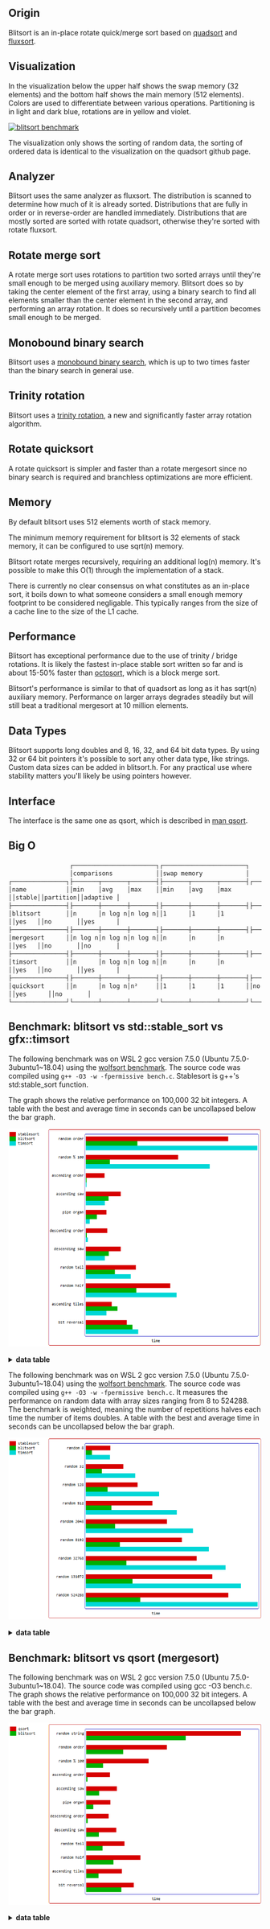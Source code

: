 Origin
------
Blitsort is an in-place rotate quick/merge sort based on [quadsort](https://github.com/scandum/quadsort) and [fluxsort](https://github.com/scandum/fluxsort).

Visualization
-------------
In the visualization below the upper half shows the swap memory (32 elements) and the bottom half shows the main memory (512 elements). Colors are used to differentiate between various operations. Partitioning is in light and dark blue, rotations are in yellow and violet.

[![blitsort benchmark](/images/blitsort.gif)](https://www.youtube.com/watch?v=WaqkBO_nV7k)

The visualization only shows the sorting of random data, the sorting of ordered data is identical to the visualization on the quadsort github page.

Analyzer
--------
Blitsort uses the same analyzer as fluxsort. The distribution is scanned to determine how much of it is already sorted. Distributions that are fully in order or in reverse-order are handled immediately. Distributions that are mostly sorted are sorted with rotate quadsort, otherwise they're sorted with rotate fluxsort.

Rotate merge sort
-----------------
A rotate merge sort uses rotations to partition two sorted arrays until they're small enough to be merged using auxiliary memory. Blitsort does so by taking the center element of the first array, using a binary search to find all elements smaller than the center element in the second array, and performing an array rotation. It does so recursively until a partition becomes small enough to be merged.

Monobound binary search
-----------------------
Blitsort uses a [monobound binary search](https://github.com/scandum/binary_search), which is up to two times faster than the binary search in general use.

Trinity rotation
----------------
Blitsort uses a [trinity rotation](https://github.com/scandum/rotate), a new and significantly faster array rotation algorithm.

Rotate quicksort
----------------
A rotate quicksort is simpler and faster than a rotate mergesort since no binary search is required and branchless optimizations are more efficient.

Memory
------
By default blitsort uses 512 elements worth of stack memory.

The minimum memory requirement for blitsort is 32 elements of stack memory, it can be configured to use sqrt(n) memory.

Blitsort rotate merges recursively, requiring an additional log(n) memory. It's possible to make this O(1) through the implementation of a stack.

There is currently no clear consensus on what constitutes as an in-place sort, it boils down to what someone considers a small enough memory footprint to be considered negligable. This typically ranges from the size of a cache line to the size of the L1 cache.

Performance
-----------
Blitsort has exceptional performance due to the use of trinity / bridge rotations. It is likely the fastest in-place stable sort written so far and is about 15-50% faster than [octosort](https://github.com/scandum/octosort), which is a block merge sort.

Blitsort's performance is similar to that of quadsort as long as it has sqrt(n) auxiliary memory. Performance on larger arrays degrades steadily but will still beat a traditional mergesort at 10 million elements.

Data Types
----------
Blitsort supports long doubles and 8, 16, 32, and 64 bit data types. By using 32 or 64 bit pointers it's possible to sort any other data type, like strings. Custom data sizes can be added in blitsort.h. For any practical use where stability matters you'll likely be using pointers however.

Interface
---------
The interface is the same one as qsort, which is described in [man qsort](https://man7.org/linux/man-pages/man3/qsort.3p.html).

Big O
-----
```cobol
                 ┌───────────────────────┐┌───────────────────────┐
                 │comparisons            ││swap memory            │
┌───────────────┐├───────┬───────┬───────┤├───────┬───────┬───────┤┌──────┐┌─────────┐┌─────────┐
│name           ││min    │avg    │max    ││min    │avg    │max    ││stable││partition││adaptive │
├───────────────┤├───────┼───────┼───────┤├───────┼───────┼───────┤├──────┤├─────────┤├─────────┤
│blitsort       ││n      │n log n│n log n││1      │1      │1      ││yes   ││no       ││yes      │
├───────────────┤├───────┼───────┼───────┤├───────┼───────┼───────┤├──────┤├─────────┤├─────────┤
│mergesort      ││n log n│n log n│n log n││n      │n      │n      ││yes   ││no       ││no       │
├───────────────┤├───────┼───────┼───────┤├───────┼───────┼───────┤├──────┤├─────────┤├─────────┤
│timsort        ││n      │n log n│n log n││n      │n      │n      ││yes   ││no       ││yes      │
├───────────────┤├───────┼───────┼───────┤├───────┼───────┼───────┤├──────┤├─────────┤├─────────┤
│quicksort      ││n      │n log n│n²     ││1      │1      │1      ││no    ││yes      ││no       │
└───────────────┘└───────┴───────┴───────┘└───────┴───────┴───────┘└──────┘└─────────┘└─────────┘
```

Benchmark: blitsort vs std::stable_sort vs gfx::timsort
-------------------------------------------------------
The following benchmark was on WSL 2 gcc version 7.5.0 (Ubuntu 7.5.0-3ubuntu1~18.04)
using the [wolfsort benchmark](https://github.com/scandum/wolfsort). The source code
was compiled using `g++ -O3 -w -fpermissive bench.c`. Stablesort is g++'s std:stable_sort function.

The graph shows the relative performance on 100,000 32 bit integers. A table with the best and
average time in seconds can be uncollapsed below the bar graph.

![Graph](/images/graph1.png)

<details><summary><b>data table</b></summary>

|      Name |    Items | Type |     Best |  Average |     Loops | Samples |     Distribution |
| --------- | -------- | ---- | -------- | -------- | --------- | ------- | ---------------- |
|stablesort |   100000 |   32 | 0.006146 | 0.006190 |         1 |     100 |     random order |
|  blitsort |   100000 |   32 | 0.002231 | 0.002346 |         1 |     100 |     random order |
|   timsort |   100000 |   32 | 0.007395 | 0.007428 |         1 |     100 |     random order |
|           |          |      |          |          |           |         |                  |
|stablesort |   100000 |   32 | 0.003992 | 0.004017 |         1 |     100 |     random % 100 |
|  blitsort |   100000 |   32 | 0.001045 | 0.001137 |         1 |     100 |     random % 100 |
|   timsort |   100000 |   32 | 0.005343 | 0.005375 |         1 |     100 |     random % 100 |
|           |          |      |          |          |           |         |                  |
|stablesort |   100000 |   32 | 0.000816 | 0.000835 |         1 |     100 |  ascending order |
|  blitsort |   100000 |   32 | 0.000045 | 0.000046 |         1 |     100 |  ascending order |
|   timsort |   100000 |   32 | 0.000044 | 0.000044 |         1 |     100 |  ascending order |
|           |          |      |          |          |           |         |                  |
|stablesort |   100000 |   32 | 0.001512 | 0.001535 |         1 |     100 |    ascending saw |
|  blitsort |   100000 |   32 | 0.000987 | 0.000997 |         1 |     100 |    ascending saw |
|   timsort |   100000 |   32 | 0.000833 | 0.000842 |         1 |     100 |    ascending saw |
|           |          |      |          |          |           |         |                  |
|stablesort |   100000 |   32 | 0.000901 | 0.000925 |         1 |     100 |       pipe organ |
|  blitsort |   100000 |   32 | 0.000480 | 0.000487 |         1 |     100 |       pipe organ |
|   timsort |   100000 |   32 | 0.000175 | 0.000177 |         1 |     100 |       pipe organ |
|           |          |      |          |          |           |         |                  |
|stablesort |   100000 |   32 | 0.000932 | 0.000952 |         1 |     100 | descending order |
|  blitsort |   100000 |   32 | 0.000057 | 0.000057 |         1 |     100 | descending order |
|   timsort |   100000 |   32 | 0.000101 | 0.000102 |         1 |     100 | descending order |
|           |          |      |          |          |           |         |                  |
|stablesort |   100000 |   32 | 0.001512 | 0.001542 |         1 |     100 |   descending saw |
|  blitsort |   100000 |   32 | 0.000996 | 0.001004 |         1 |     100 |   descending saw |
|   timsort |   100000 |   32 | 0.000832 | 0.000843 |         1 |     100 |   descending saw |
|           |          |      |          |          |           |         |                  |
|stablesort |   100000 |   32 | 0.002164 | 0.002193 |         1 |     100 |      random tail |
|  blitsort |   100000 |   32 | 0.001256 | 0.001263 |         1 |     100 |      random tail |
|   timsort |   100000 |   32 | 0.001947 | 0.001966 |         1 |     100 |      random tail |
|           |          |      |          |          |           |         |                  |
|stablesort |   100000 |   32 | 0.003645 | 0.003680 |         1 |     100 |      random half |
|  blitsort |   100000 |   32 | 0.002182 | 0.002199 |         1 |     100 |      random half |
|   timsort |   100000 |   32 | 0.003920 | 0.003937 |         1 |     100 |      random half |
|           |          |      |          |          |           |         |                  |
|stablesort |   100000 |   32 | 0.001128 | 0.001149 |         1 |     100 |  ascending tiles |
|  blitsort |   100000 |   32 | 0.001377 | 0.001388 |         1 |     100 |  ascending tiles |
|   timsort |   100000 |   32 | 0.000900 | 0.000977 |         1 |     100 |  ascending tiles |
|           |          |      |          |          |           |         |                  |
|stablesort |   100000 |   32 | 0.001778 | 0.001943 |         1 |     100 |     bit reversal |
|  blitsort |   100000 |   32 | 0.002019 | 0.002130 |         1 |     100 |     bit reversal |
|   timsort |   100000 |   32 | 0.002264 | 0.002612 |         1 |     100 |     bit reversal |

</details>

The following benchmark was on WSL 2 gcc version 7.5.0 (Ubuntu 7.5.0-3ubuntu1~18.04)
using the [wolfsort benchmark](https://github.com/scandum/wolfsort).
The source code was compiled using `g++ -O3 -w -fpermissive bench.c`. It measures the performance on random data with array sizes
ranging from 8 to 524288. The benchmark is weighted, meaning the number of repetitions
halves each time the number of items doubles. A table with the best and average time in seconds can be uncollapsed below the bar graph.

![Graph](/images/graph2.png)

<details><summary><b>data table</b></summary>

|      Name |    Items | Type |     Best |  Average |     Loops | Samples |     Distribution |
| --------- | -------- | ---- | -------- | -------- | --------- | ------- | ---------------- |
|stablesort |        8 |   32 | 0.006389 | 0.006428 |     65536 |     100 |         random 8 |
|  blitsort |        8 |   32 | 0.001636 | 0.001682 |     65536 |     100 |         random 8 |
|   timsort |        8 |   32 | 0.006283 | 0.006568 |     65536 |     100 |         random 8 |
|           |          |      |          |          |           |         |                  |
|stablesort |       32 |   32 | 0.009746 | 0.009944 |     16384 |     100 |        random 32 |
|  blitsort |       32 |   32 | 0.004181 | 0.004231 |     16384 |     100 |        random 32 |
|   timsort |       32 |   32 | 0.012812 | 0.013001 |     16384 |     100 |        random 32 |
|           |          |      |          |          |           |         |                  |
|stablesort |      128 |   32 | 0.013460 | 0.013539 |      4096 |     100 |       random 128 |
|  blitsort |      128 |   32 | 0.005662 | 0.005752 |      4096 |     100 |       random 128 |
|   timsort |      128 |   32 | 0.019040 | 0.019209 |      4096 |     100 |       random 128 |
|           |          |      |          |          |           |         |                  |
|stablesort |      512 |   32 | 0.017280 | 0.017404 |      1024 |     100 |       random 512 |
|  blitsort |      512 |   32 | 0.006601 | 0.006748 |      1024 |     100 |       random 512 |
|   timsort |      512 |   32 | 0.023626 | 0.023806 |      1024 |     100 |       random 512 |
|           |          |      |          |          |           |         |                  |
|stablesort |     2048 |   32 | 0.021079 | 0.021162 |       256 |     100 |      random 2048 |
|  blitsort |     2048 |   32 | 0.007615 | 0.007732 |       256 |     100 |      random 2048 |
|   timsort |     2048 |   32 | 0.027803 | 0.027929 |       256 |     100 |      random 2048 |
|           |          |      |          |          |           |         |                  |
|stablesort |     8192 |   32 | 0.024940 | 0.025083 |        64 |     100 |      random 8192 |
|  blitsort |     8192 |   32 | 0.008841 | 0.008983 |        64 |     100 |      random 8192 |
|   timsort |     8192 |   32 | 0.031903 | 0.032057 |        64 |     100 |      random 8192 |
|           |          |      |          |          |           |         |                  |
|stablesort |    32768 |   32 | 0.028798 | 0.028934 |        16 |     100 |     random 32768 |
|  blitsort |    32768 |   32 | 0.010548 | 0.010704 |        16 |     100 |     random 32768 |
|   timsort |    32768 |   32 | 0.036249 | 0.036422 |        16 |     100 |     random 32768 |
|           |          |      |          |          |           |         |                  |
|stablesort |   131072 |   32 | 0.032843 | 0.032996 |         4 |     100 |    random 131072 |
|  blitsort |   131072 |   32 | 0.012136 | 0.012574 |         4 |     100 |    random 131072 |
|   timsort |   131072 |   32 | 0.040239 | 0.040390 |         4 |     100 |    random 131072 |
|           |          |      |          |          |           |         |                  |
|stablesort |   524288 |   32 | 0.036935 | 0.037105 |         1 |     100 |    random 524288 |
|  blitsort |   524288 |   32 | 0.014131 | 0.015079 |         1 |     100 |    random 524288 |
|   timsort |   524288 |   32 | 0.044542 | 0.044729 |         1 |     100 |    random 524288 |

</details>

Benchmark: blitsort vs qsort (mergesort)
----------------------------------------
The following benchmark was on WSL 2 gcc version 7.5.0 (Ubuntu 7.5.0-3ubuntu1~18.04).
The source code was compiled using gcc -O3 bench.c. The graph shows the relative performance on
100,000 32 bit integers. A table with the best and average time in seconds can be uncollapsed
below the bar graph.

![Graph](/images/graph4.png)

<details><summary><b>data table</b></summary>

|      Name |    Items | Type |     Best |  Average |  Compares | Samples |     Distribution |
| --------- | -------- | ---- | -------- | -------- | --------- | ------- | ---------------- |
|     qsort |   100000 |   64 | 0.016954 | 0.017241 |   1536381 |     100 |    random string |
|  blitsort |   100000 |   64 | 0.010905 | 0.011249 |   1884961 |     100 |    random string |

|      Name |    Items | Type |     Best |  Average |  Compares | Samples |     Distribution |
| --------- | -------- | ---- | -------- | -------- | --------- | ------- | ---------------- |
|     qsort |   100000 |  128 | 0.018763 | 0.019204 |   1536491 |     100 |     random order |
|  blitsort |   100000 |  128 | 0.014102 | 0.014578 |   1884486 |     100 |     random order |

|      Name |    Items | Type |     Best |  Average |  Compares | Samples |     Distribution |
| --------- | -------- | ---- | -------- | -------- | --------- | ------- | ---------------- |
|     qsort |   100000 |   64 | 0.009507 | 0.009745 |   1536491 |     100 |     random order |
|  blitsort |   100000 |   64 | 0.004829 | 0.004964 |   1884486 |     100 |     random order |

|      Name |    Items | Type |     Best |  Average |  Compares | Samples |     Distribution |
| --------- | -------- | ---- | -------- | -------- | --------- | ------- | ---------------- |
|     qsort |   100000 |   32 | 0.008850 | 0.009087 |   1536634 |     100 |     random order |
|  blitsort |   100000 |   32 | 0.004073 | 0.004232 |   1892719 |     100 |     random order |
|           |          |      |          |          |           |         |                  |
|     qsort |   100000 |   32 | 0.006838 | 0.007074 |   1532465 |     100 |     random % 100 |
|  blitsort |   100000 |   32 | 0.001866 | 0.001955 |    972114 |     100 |     random % 100 |
|           |          |      |          |          |           |         |                  |
|     qsort |   100000 |   32 | 0.002617 | 0.002843 |    815024 |     100 |  ascending order |
|  blitsort |   100000 |   32 | 0.000157 | 0.000163 |     99999 |     100 |  ascending order |
|           |          |      |          |          |           |         |                  |
|     qsort |   100000 |   32 | 0.003386 | 0.003545 |    915020 |     100 |    ascending saw |
|  blitsort |   100000 |   32 | 0.001429 | 0.001450 |    460578 |     100 |    ascending saw |
|           |          |      |          |          |           |         |                  |
|     qsort |   100000 |   32 | 0.002680 | 0.002885 |    884462 |     100 |       pipe organ |
|  blitsort |   100000 |   32 | 0.000798 | 0.000814 |    358810 |     100 |       pipe organ |
|           |          |      |          |          |           |         |                  |
|     qsort |   100000 |   32 | 0.002483 | 0.002640 |    853904 |     100 | descending order |
|  blitsort |   100000 |   32 | 0.000184 | 0.000185 |     99999 |     100 | descending order |
|           |          |      |          |          |           |         |                  |
|     qsort |   100000 |   32 | 0.003309 | 0.003457 |    953892 |     100 |   descending saw |
|  blitsort |   100000 |   32 | 0.001417 | 0.001441 |    472712 |     100 |   descending saw |
|           |          |      |          |          |           |         |                  |
|     qsort |   100000 |   32 | 0.004216 | 0.004406 |   1012073 |     100 |      random tail |
|  blitsort |   100000 |   32 | 0.001811 | 0.001844 |    657831 |     100 |      random tail |
|           |          |      |          |          |           |         |                  |
|     qsort |   100000 |   32 | 0.005940 | 0.006148 |   1200713 |     100 |      random half |
|  blitsort |   100000 |   32 | 0.002999 | 0.003049 |   1074820 |     100 |      random half |
|           |          |      |          |          |           |         |                  |
|     qsort |   100000 |   32 | 0.003912 | 0.004184 |   1209200 |     100 |  ascending tiles |
|  blitsort |   100000 |   32 | 0.001386 | 0.001444 |    446579 |     100 |  ascending tiles |
|           |          |      |          |          |           |         |                  |
|     qsort |   100000 |   32 | 0.005230 | 0.006049 |   1553378 |     100 |     bit reversal |
|  blitsort |   100000 |   32 | 0.003875 | 0.004115 |   1895179 |     100 |     bit reversal |

</details>
